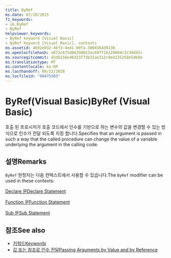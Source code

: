 ```yaml
---
title: ByRef
ms.date: 07/20/2015
f1_keywords:
- vb.ByRef
- ByRef
helpviewer_keywords:
- ByRef keyword [Visual Basic]
- ByRef keyword [Visual Basic], contexts
ms.assetid: 4692e032-46f3-4e41-b0fa-3004364d9138
ms.openlocfilehash: e872c675d06290023ac697f1b129604c3c39d42c
ms.sourcegitcommit: d2db216e46323f73b32ae312c9e4135258e5d68e
ms.translationtype: MT
ms.contentlocale: ko-KR
ms.lasthandoff: 09/22/2020
ms.locfileid: "90875503"
---
```

# <a name="byref-visual-basic"></a><span data-ttu-id="de4ad-102">ByRef(Visual Basic)</span><span class="sxs-lookup"><span data-stu-id="de4ad-102">ByRef (Visual Basic)</span></span>

<span data-ttu-id="de4ad-103">호출 된 프로시저가 호출 코드에서 인수를 기반으로 하는 변수의 값을 변경할 수 있는 방식으로 인수가 전달 되도록 지정 합니다.</span><span class="sxs-lookup"><span data-stu-id="de4ad-103">Specifies that an argument is passed in such a way that the called procedure can change the value of a variable underlying the argument in the calling code.</span></span>  
  
## <a name="remarks"></a><span data-ttu-id="de4ad-104">설명</span><span class="sxs-lookup"><span data-stu-id="de4ad-104">Remarks</span></span>  

 <span data-ttu-id="de4ad-105">`ByRef` 한정자는 다음 컨텍스트에서 사용할 수 있습니다.</span><span class="sxs-lookup"><span data-stu-id="de4ad-105">The `ByRef` modifier can be used in these contexts:</span></span>  
  
 [<span data-ttu-id="de4ad-106">Declare 문</span><span class="sxs-lookup"><span data-stu-id="de4ad-106">Declare Statement</span></span>](../statements/declare-statement.md)  
  
 [<span data-ttu-id="de4ad-107">Function 문</span><span class="sxs-lookup"><span data-stu-id="de4ad-107">Function Statement</span></span>](../statements/function-statement.md)  
  
 [<span data-ttu-id="de4ad-108">Sub 문</span><span class="sxs-lookup"><span data-stu-id="de4ad-108">Sub Statement</span></span>](../statements/sub-statement.md)  
  
## <a name="see-also"></a><span data-ttu-id="de4ad-109">참조</span><span class="sxs-lookup"><span data-stu-id="de4ad-109">See also</span></span>

- [<span data-ttu-id="de4ad-110">키워드</span><span class="sxs-lookup"><span data-stu-id="de4ad-110">Keywords</span></span>](../keywords/index.md)
- [<span data-ttu-id="de4ad-111">값 또는 참조로 인수 전달</span><span class="sxs-lookup"><span data-stu-id="de4ad-111">Passing Arguments by Value and by Reference</span></span>](../../programming-guide/language-features/procedures/passing-arguments-by-value-and-by-reference.md)
